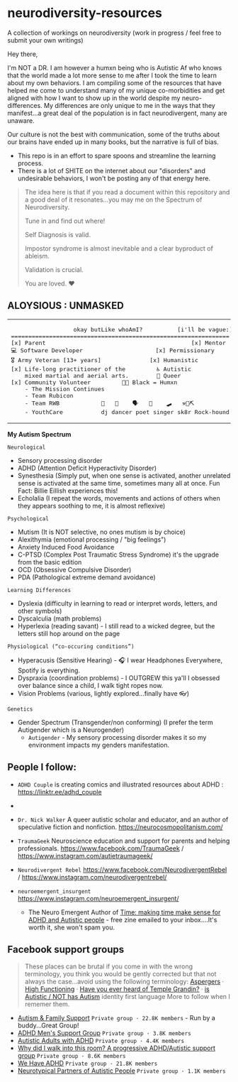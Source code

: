 # neurodiversity-resources
A collection of workings on neurodiversity (work in progress / feel free to submit your own writings)

Hey there, 

I'm NOT a DR. I am however a humxn being who is Autistic Af who knows that the world made a lot more sense to me after I took the time to learn about my own behaviors. 
I am compiling some of the resources that have helped me come to understand many of my unique co-morbidities and get aligned with how I want to show up in the world despite my neuro-differences. My differences are only unique to me in the ways that they manifest...a great deal of the population is in fact neurodivergent, many are unaware.

Our culture is not the best with communication, some of the truths about our brains have ended up in many books, but the narrative is full of bias. 
  + This repo is in an effort to spare spoons and streamline the learning process. 
  + There is a lot of SHITE on the internet about our "disorders" and undesirable behaviors, I won't be posting any of that energy here. 
 
> The idea here is that if you read a document within this repository and a good deal of it resonates...you may me on the Spectrum of Neurodiversity. 
> 
> Tune in and find out where!
>
> Self Diagnosis is valid. 
> 
> Impostor syndrome is almost inevitable and a clear byproduct of ableism.
> 
> Validation is crucial. 
> 
> You are loved. ❤️

## ALOYSIOUS : UNMASKED

<table align="center"><tr><td>
<pre>
                  okay butLike whoAmI?          [i'll be vague:]
===============================================================
[x] Parent                                          [x] Mentor 
💻 Software Developer                     [x] Permissionary
🎖️ Army Veteran [13+ years]              [x] Humanistic
[x] Life-long practitioner of the         ♿ Autistic
    mixed martial and aerial arts.        🌈 Queer 
[x] Community Volunteer         ✊🏾 Black = Humxn
    - The Mission Continues  
    - Team Rubicon           
    - Team RWB            🎼   🕺    🗣️   🎤    🛹   ⚒️💎⛏️
    - YouthCare           dj dancer poet singer sk8r Rock-hound
</pre> 
</td></tr></table>

**My Autism Spectrum**
```
Neurological
```
+ Sensory processing disorder
+ ADHD (Attention Deficit Hyperactivity Disorder)
+ Synesthesia (Simply put, when one sense is activated, another unrelated sense is activated at the same time, sometimes many all at once. Fun Fact: Billie Eillish experiences this!
+ Echolalia (I repeat the words, movements and actions of others when they appears soothing to me, it is almost reflexive)
```
Psychological
```
+ Mutism (It is NOT selective, no ones mutism is by choice) 
+ Alexithymia (emotional processing / "big feelings") 
+ Anxiety Induced Food Avoidance
+ C-PTSD (Complex Post Traumatic Stress Syndrome) it's the upgrade from the basic edition
+ OCD (Obsessive Compulsive Disorder) 
+ PDA (Pathological extreme demand avoidance)
```
Learning Differences
```
+ Dyslexia (difficulty in learning to read or interpret words, letters, and other symbols)
+ Dyscalculia (math problems)
+ Hyperlexia (reading savant) - I still read to a wicked degree, but the letters still hop around on the page 
```
Physiological (“co-occuring conditions”) 
```
+ Hyperacusis (Sensitive Hearing) - 🎧 I wear Headphones Everywhere, Spotify is everything.
+ Dyspraxia (coordination problems) - I OUTGREW this ya'll I obsessed over balance since a child, I walk tight ropes now. 
+ Vision Problems (various, lightly explored...finally have 👓)
```
Genetics 
```
+ Gender Spectrum (Transgender/non conforming) (I prefer the term Autigender which is a Neurogender)
  + `Autigender` - My sensory processing disorder makes it so my environment impacts my genders manifestation.   


## People I follow: 
+ `ADHD Couple` is creating comics and illustrated resources about ADHD :  https://linktr.ee/adhd_couple
+ 
+ `Dr. Nick Walker` A queer autistic scholar and educator, and an author of speculative fiction and nonfiction. https://neurocosmopolitanism.com/

+ `TraumaGeek` Neuroscience education and support for parents and helping professionals. https://www.facebook.com/TraumaGeek / https://www.instagram.com/autietraumageek/

+ `Neurodivergent Rebel` https://www.facebook.com/NeurodivergentRebel / https://www.instagram.com/neurodivergentrebel/

+ `neuroemergent_insurgent` https://www.instagram.com/neuroemergent_insurgent/
  + The Neuro Emergent Author of [Time: making time make sense for ADHD and Autistic people](https://martarose-neurodivergentcreators-com.ck.page/9d449add24) - free zine emailed to your inbox....It's worth it, she won't spam you.

## Facebook support groups
> These places can be brutal if you come in with the wrong terminology, you think you would be gently corrected but that not always the case...avoid using the following terminology:
> [Aspergers](https://www.fatherly.com/health-science/aspergers-vs-autism-and-hans-asperger/) · [High Functioning](https://www.autismawareness.com.au/news-events/aupdate/why-we-should-stop-using-the-term-high-functioning-autism/) · [Have you ever heard of Temple Grandin?](https://autish.wordpress.com/2019/01/08/the-problem-with-temple-grandin/) · [is Autistic / NOT has Autism](https://autisticadvocacy.org/about-asan/identity-first-language/) identity first language More to follow when I rememer them.

+ [Autism & Family Support](https://www.facebook.com/groups/169585403052045) `Private group · 22.8K members` - Run by a buddy...Great Group!
+ [ADHD Men's Support Group](https://www.facebook.com/groups/409354609832404/) `Private group · 3.8K members`
+ [Autistic Adults with ADHD](https://www.facebook.com/groups/585893842348533) `Private group · 4.4K members`
+ [Why did I walk into this room? A progressive ADHD/Autistic support group](https://www.facebook.com/groups/2037229473249500/) `Private group · 8.6K members`
+ [We Have ADHD](https://www.facebook.com/groups/WeHaveADHD/) `Private group · 21.8K members`
+ [Neurotypical Partners of Autistic People](https://www.facebook.com/groups/418852204877622) `Private group · 1.1K members`


